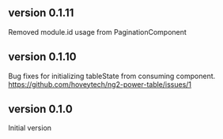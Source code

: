## version 0.1.11

Removed module.id usage from PaginationComponent

## version 0.1.10

Bug fixes for initializing tableState from consuming component.
https://github.com/hoveytech/ng2-power-table/issues/1

## version 0.1.0

Initial version

